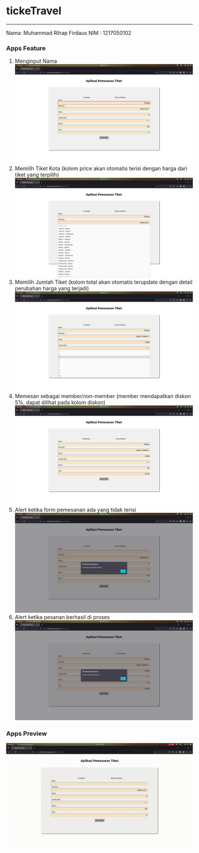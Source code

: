 # tickeTravel
---
Nama: Muhammad Rihap Firdaus
NIM : 1217050102
### Apps Feature
1. Menginput Nama
![InputName](https://github.com/rihapfirdaus/tickeTravel/blob/gh-pages/documentation/InputName.png?raw=true)
2. Memilih Tiket Kota (kolom price akan otomatis terisi dengan harga dari tiket yang terpilih)
![SelectCity](https://github.com/rihapfirdaus/tickeTravel/blob/gh-pages/documentation/SelectCity.png?raw=true)
3. Memilih Jumlah Tiket (kolom total akan otomatis terupdate dengan detail perubahan harga yang terjadi)
![SelectAmount](https://github.com/rihapfirdaus/tickeTravel/blob/gh-pages/documentation/SelectAmount.png?raw=true)
4. Memesan sebagai member/non-member (member mendapatkan diskon 5%, dapat dilihat pada kolom diskon)
![CheckboxCheck](https://github.com/rihapfirdaus/tickeTravel/blob/gh-pages/documentation/CheckboxCheck.png?raw=true)
5. Alert ketika form pemesanan ada yang tidak terisi
![Alert2](https://github.com/rihapfirdaus/tickeTravel/blob/gh-pages/documentation/Alert2.png?raw=true)
6. Alert ketika pesanan berhasil di proses
![Alert1](https://github.com/rihapfirdaus/tickeTravel/blob/gh-pages/documentation/Alert1.png?raw=true)

### Apps Preview
![AppsPreview](https://github.com/rihapfirdaus/tickeTravel/blob/gh-pages/documentation/AppsPreview.gif?raw=true)
